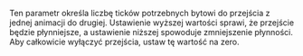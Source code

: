 Ten parametr określa liczbę ticków potrzebnych bytowi do przejścia z jednej animacji do drugiej.
Ustawienie wyższej wartości sprawi, że przejście będzie płynniejsze, a ustawienie niższej spowoduje zmniejszenie płynności.
Aby całkowicie wyłączyć przejścia, ustaw tę wartość na zero.